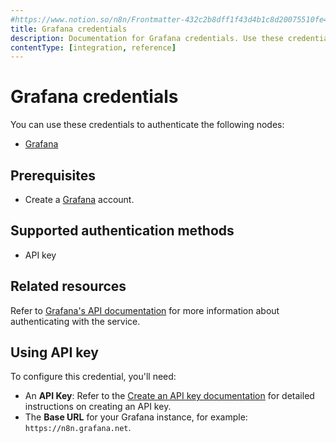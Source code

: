 ```yaml
---
#https://www.notion.so/n8n/Frontmatter-432c2b8dff1f43d4b1c8d20075510fe4
title: Grafana credentials
description: Documentation for Grafana credentials. Use these credentials to authenticate Grafana in n8n, a workflow automation platform.
contentType: [integration, reference]
---
```


# Grafana credentials

You can use these credentials to authenticate the following nodes:

- [Grafana](/integrations/builtin/app-nodes/n8n-nodes-base.grafana.md)

## Prerequisites

- Create a [Grafana](https://grafana.com/) account.

## Supported authentication methods

- API key

## Related resources

Refer to [Grafana's API documentation](https://grafana.com/docs/grafana/latest/developers/http_api/) for more information about authenticating with the service.

## Using API key

To configure this credential, you'll need:

- An **API Key**: Refer to the [Create an API key documentation](https://grafana.com/docs/grafana/latest/administration/api-keys/#create-an-api-key) for detailed instructions on creating an API key.
- The **Base URL** for your Grafana instance, for example: `https://n8n.grafana.net`.

